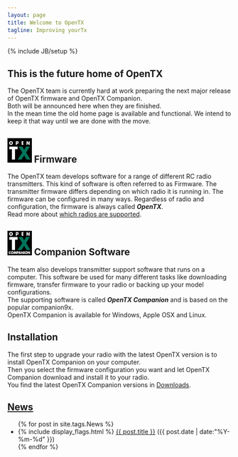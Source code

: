 ```yaml
---
layout: page
title: Welcome to OpenTX
tagline: Improving yourTx
---
```

{% include JB/setup %}

## This is the future home of OpenTX  
The OpenTX team is currently hard at work preparing the next major release of OpenTX firmware and OpenTX Companion.  
Both will be announced here when they are finished.  
In the mean time the old home page is available and functional. We intend to keep it that way until we are done with the move. 

## ![OpenTX Logo](/assets/images/opentx-logo.png) Firmware
The OpenTX team develops software for a range of different RC radio transmitters. This kind of software is often referred to as Firmware.
The transmitter firmware differs depending on which radio it is running in. The firmware can be configured in many ways. Regardless of radio and configuration, the firmware is always called ***OpenTX***.  
Read more about [which radios are supported](radios.html).  

## ![OpenTX Logo](/assets/images/opentx-companion-logo.png) Companion Software
The team also develops transmitter support software that runs on a computer. This software be used for many different tasks like downloading firmware, transfer firmware  to your radio or backing up your model configurations.  
The supporting software is called ***OpenTX Companion*** and is based on the popular companion9x.  
OpenTX Companion is available for Windows, Apple OSX and Linux.

## Installation
The first step to upgrade your radio with the latest OpenTX version is to install OpenTX Companion on your computer.  
Then you select the firmware configuration you want and let OpenTX Companion download and install it to your radio.  
You find the latest OpenTX Companion versions in [Downloads](downloads.html).
    
## [News](news.html)
<ul class="posts">
{% for post in site.tags.News %}
  <div class="post_info">
    <li>
         {% include display_flags.html %}
         <a href="{{ post.url }}">{{ post.title }}</a>
         <span>({{ post.date | date:"%Y-%m-%d" }})</span>
    </li>
    </div>
{% endfor %}
</ul>
